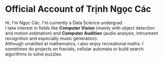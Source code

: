 # Official Account of Trịnh Ngọc Các

Hi, I'm Ngọc Các. I'm currently a Data Science undergrad.\
I take interest in fields like **Computer Vision** (mainly with object detection and motion estimation) and **Computer Audition** (audio analysis, intrusment recognition and especially music generation).\
Although unskilled at mathematics, I also enjoy recreational maths. I sometimes do projects on fractals, cellular automata or build search algorithms to solve puzzles.
